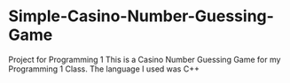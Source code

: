 
# Simple-Casino-Number-Guessing-Game
Project for Programming 1
This is a Casino Number Guessing Game for my Programming 1 Class.
The language I used was C++
